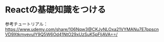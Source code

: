 # Reactの基礎知識をつける


参考チュートリアル：https://www.udemy.com/share/106Nqw3@CKJvNLOxa21VYMANu7E7ppscnVD9XtkmyevuIY9Q5W6Od41NtO29xUzSuK5pFIjAVA==/
